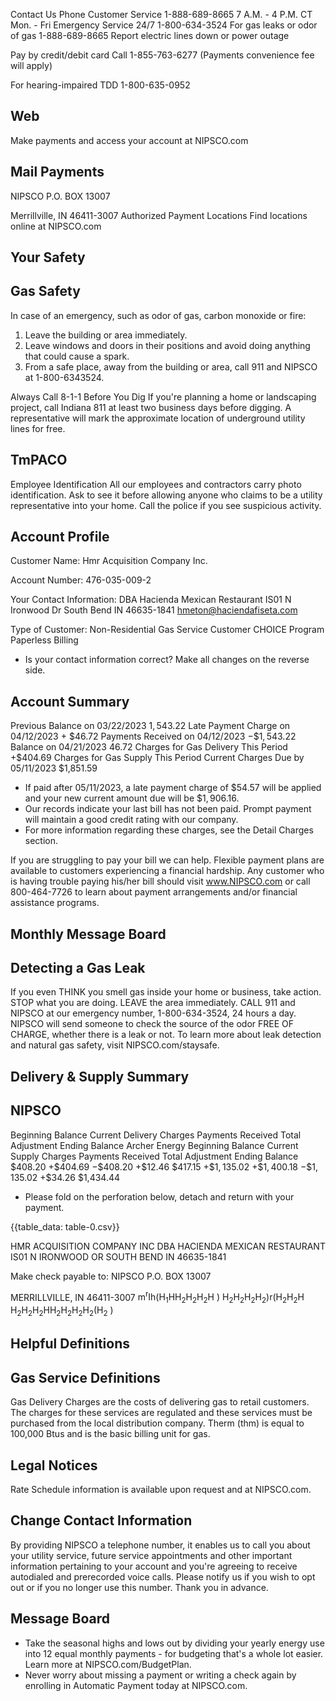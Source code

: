 Contact Us
Phone
Customer Service
1-888-689-8665
7 A.M. - 4 P.M. CT Mon. - Fri
Emergency Service 24/7
1-800-634-3524
For gas leaks or odor of gas
1-888-689-8665
Report electric lines down or power outage

Pay by credit/debit card Call 1-855-763-6277 (Payments convenience fee will apply)

For hearing-impaired TDD
1-800-635-0952

## Web

Make payments and access your account at NIPSCO.com

## Mail Payments

NIPSCO
P.O. BOX 13007

Merrillville, IN 46411-3007
Authorized Payment Locations
Find locations online at NIPSCO.com

## Your Safety

## Gas Safety

In case of an emergency, such as odor of gas, carbon monoxide or fire:

1. Leave the building or area immediately.
2. Leave windows and doors in their positions and avoid doing anything that could cause a spark.
3. From a safe place, away from the building or area, call 911 and NIPSCO at 1-800-6343524.

Always Call 8-1-1 Before You Dig
If you're planning a home or landscaping project, call Indiana 811 at least two business days before digging. A representative will mark the approximate location of underground utility lines for free.

## TmPACO

Employee Identification
All our employees and contractors carry photo identification. Ask to see it before allowing anyone who claims to be a utility representative into your home. Call the police if you see suspicious activity.

## Account Profile

Customer Name: Hmr Acquisition Company Inc.

Account Number: 476-035-009-2

Your Contact Information: DBA Hacienda Mexican Restaurant IS01 N Ironwood Dr South Bend IN 46635-1841 hmeton@haciendafiseta.com

Type of Customer: Non-Residential Gas Service Customer CHOICE Program Paperless Billing

- Is your contact information correct? Make all changes on the reverse side.


## Account Summary

Previous Balance on 03/22/2023
$1,543.22$
Late Payment Charge on 04/12/2023
$+$ \$46.72
Payments Received on 04/12/2023
$-\$ 1,543.22$
Balance on 04/21/2023
$46.72$
Charges for Gas Delivery This Period
$+\$ 404.69$
Charges for Gas Supply This Period
Current Charges Due by 05/11/2023
\$1,851.59

- If paid after 05/11/2023, a late payment charge of $\$ 54.57$ will be applied and your new current amount due will be $\$ 1,906.16$.
- Our records indicate your last bill has not been paid. Prompt payment will maintain a good credit rating with our company.
- For more information regarding these charges, see the Detail Charges section.

If you are struggling to pay your bill we can help. Flexible payment plans are available to customers experiencing a financial hardship. Any customer who is having trouble paying his/her bill should visit www.NIPSCO.com or call 800-464-7726 to learn about payment arrangements and/or financial assistance programs.

## Monthly Message Board

## Detecting a Gas Leak

If you even THINK you smell gas inside your home or business, take action. STOP what you are doing. LEAVE the area immediately. CALL 911 and NIPSCO at our emergency number, 1-800-634-3524, 24 hours a day. NIPSCO will send someone to check the source of the odor FREE OF CHARGE, whether there is a leak or not. To learn more about leak detection and natural gas safety, visit NIPSCO.com/staysafe.

## Delivery \& Supply Summary

## NIPSCO

Beginning Balance
Current Delivery Charges
Payments Received
Total Adjustment
Ending Balance
Archer Energy
Beginning Balance
Current Supply Charges
Payments Received
Total Adjustment
Ending Balance
\$408.20
$+\$ 404.69$
$-\$ 408.20$
$+\$ 12.46$
\$417.15
$+\$ 1,135.02$
$+\$ 1,400.18$
$-\$ 1,135.02$
$+\$ 34.26$
\$1,434.44

- Please fold on the perforation below, detach and return with your payment.

{{table_data: table-0.csv}}

HMR ACQUISITION COMPANY INC DBA HACIENDA MEXICAN RESTAURANT IS01 N IRONWOOD OR SOUTH BEND IN 46635-1841

Make check payable to: NIPSCO
P.O. BOX 13007

MERRILLVILLE, IN 46411-3007
$\mathrm{m}^{\mathrm{r}} \mathrm{I} \mathrm{h}\left(\mathrm{H}_{1} \mathrm{HH}_{2} \mathrm{H}_{2} \mathrm{H}_{2} \mathrm{H}\right.$ ) $\left.\mathrm{H}_{2} \mathrm{H}_{2} \mathrm{H}_{2} \mathrm{H}_{2}\right) \mathrm{r}\left(\mathrm{H}_{2} \mathrm{H}_{2} \mathrm{H}\right.$
$\mathrm{H}_{2} \mathrm{H}_{2} \mathrm{H}_{2} \mathrm{HH}_{2} \mathrm{H}_{2} \mathrm{H}_{2} \mathrm{H}_{2}\left(\mathrm{H}_{2}\right.$ )

## Helpful Definitions

## Gas Service Definitions

Gas Delivery Charges are the costs of delivering gas to retail customers. The charges for these services are regulated and these services must be purchased from the local distribution company.
Therm (thm) is equal to 100,000 Btus and is the basic billing unit for gas.

## Legal Notices

Rate Schedule information is available upon request and at NIPSCO.com.

## Change Contact Information

By providing NIPSCO a telephone number, it enables us to call you about your utility service, future service appointments and other important information pertaining to your account and you're agreeing to receive autodialed and prerecorded voice calls. Please notify us if you wish to opt out or if you no longer use this number. Thank you in advance.

## Message Board

- Take the seasonal highs and lows out by dividing your yearly energy use into 12 equal monthly payments - for budgeting that's a whole lot easier. Learn more at NIPSCO.com/BudgetPlan.
- Never worry about missing a payment or writing a check again by enrolling in Automatic Payment today at NIPSCO.com.
